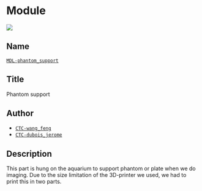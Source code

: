 # Module
![](viewme.png)

## Name
[`MDL-phantom_support`]()

## Title
Phantom support

## Author
* [`CTC-wang_feng`]()
* [`CTC-dubois_jerome`]()

## Description
This part is hung on the aquarium to support phantom or plate when we do imaging. Due to the size limitation of the 3D-printer we used, we had to print this in two parts.
